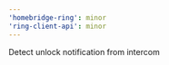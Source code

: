 ```yaml
---
'homebridge-ring': minor
'ring-client-api': minor
---
```


Detect unlock notification from intercom
